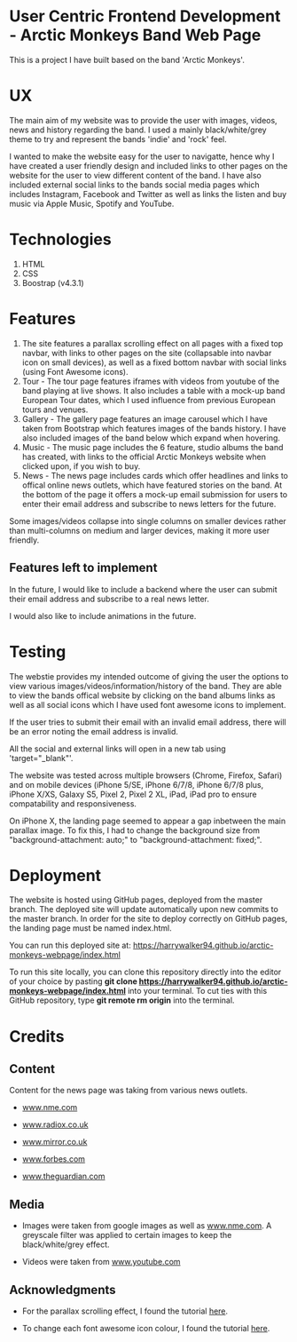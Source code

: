 # User Centric Frontend Development - Arctic Monkeys Band Web Page

This is a project I have built based on the band 'Arctic Monkeys'.

# UX

The main aim of my website was to provide the user with images, videos, news and history regarding the band. I used a mainly black/white/grey theme to try and represent the bands 'indie' and 'rock' feel.

I wanted to make the website easy for the user to navigatte, hence why I have created a user friendly design and included links to other pages on the website for the user to view different content of the band. I have also included external social links to the bands social media pages which includes Instagram, Facebook and Twitter as well as links the listen and buy music via Apple Music, Spotify and YouTube.

# Technologies
1. HTML
2. CSS
3. Boostrap (v4.3.1)

# Features
1. The site features a parallax scrolling effect on all pages with a fixed top navbar, with links to other pages on the site (collapsable into navbar icon on small devices), as well as a fixed bottom navbar with social links (using Font Awesome icons).
2. Tour - The tour page features iframes with videos from youtube of the band playing at live shows. It also includes a table with a mock-up band European Tour dates, which I used influence from previous European tours and venues.
3. Gallery - The gallery page features an image carousel which I have taken from Bootstrap which features images of the bands history. I have also included images of the band below which expand when hovering.
4. Music - The music page includes the 6 feature, studio albums the band has created, with links to the official Arctic Monkeys website when clicked upon, if you wish to buy.
5. News - The news page includes cards which offer headlines and links to offical online news outlets, which have featured stories on the band. At the bottom of the page it offers a mock-up email submission for users to enter their email address and subscribe to news letters for the future.

Some images/videos collapse into single columns on smaller devices rather than multi-columns on medium and larger devices, making it more user friendly.

## Features left to implement
In the future, I would like to include a backend where the user can submit their email address and subscribe to a real news letter.

I would also like to include animations in the future.

# Testing 
The webstie provides my intended outcome of giving the user the options to view various images/videos/information/history of the band. They are able to view the bands offical website by clicking on the band albums links as well as all social icons which I have used font awesome icons to implement. 

If the user tries to submit their email with an invalid email address, there will be an error noting the email address is invalid.

All the social and external links will open in a new tab using 'target="_blank"'.

The website was tested across multiple browsers (Chrome, Firefox, Safari) and on mobile devices (iPhone 5/SE, iPhone 6/7/8, iPhone 6/7/8 plus, iPhone X/XS, Galaxy S5, Pixel 2, Pixel 2 XL, iPad, iPad pro to ensure compatability and responsiveness. 

On iPhone X, the landing page seemed to appear a gap inbetween the main parallax image. To fix this, I had to change the background size from "background-attachment: auto;" to "background-attachment: fixed;".

# Deployment
The website is hosted using GitHub pages, deployed from the master branch. The deployed site will update automatically upon new commits to the master branch. In order for the site to deploy correctly on GitHub pages, the landing page must be named index.html.

You can run this deployed site at: https://harrywalker94.github.io/arctic-monkeys-webpage/index.html

To run  this site locally, you can clone this repository directly into the editor of your choice by pasting __git clone https://harrywalker94.github.io/arctic-monkeys-webpage/index.html__ into your terminal. To cut ties with this GitHub repository, type __git remote rm origin__ into the terminal.

#  Credits

## Content
Content for the news page was taking from various news outlets.

- www.nme.com

- www.radiox.co.uk

- www.mirror.co.uk

- www.forbes.com

- www.theguardian.com

## Media
- Images were taken from google images as well as www.nme.com. A greyscale filter was applied to certain images to keep the black/white/grey effect.

- Videos were taken from www.youtube.com

## Acknowledgments
- For the parallax scrolling effect, I found the tutorial [here](https://www.w3schools.com/howto/howto_css_parallax.asp).

- To change each font awesome icon colour, I found the tutorial [here](https://www.w3schools.com/cssref/sel_nth-child.asp).






